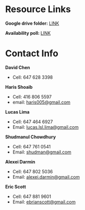 # Resource Links
__Google drive folder:__ [LINK](https://drive.google.com/folderview?id=0B6edwpZAmozLX25Md0NSNHpweUU&usp=sharing)

__Availability poll:__ [LINK](http://doodle.com/maqattenc3z8xnu7)


# Contact Info

__David Chen__
* Cell: 647 628 3398

__Haris Shoaib__
* Cell: 416 806 5597
* email: haris005@gmail.com  

__Lucas Lima__
* Cell: 647 464 6927  
* Email: lucas.lsl.lima@gmail.com  

__Shudmanul Chowdhury__
* Cell: 647 761 0541
* Email: shudman@gmail.com

__Alexei Darmin__
* Cell: 647 802 5036
* Email: alexei.darmin@gmail.com

__Eric Scott__
* Cell: 647 881 9601
* Email: ebrianscott@gmail.com
